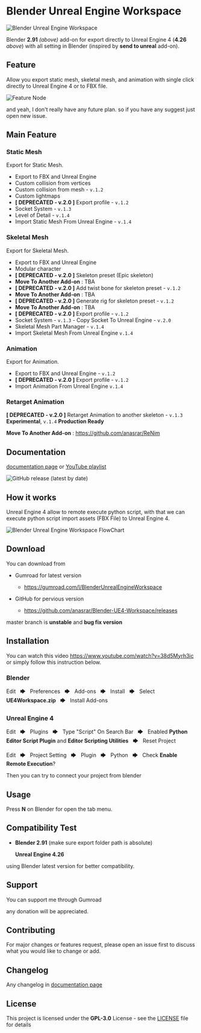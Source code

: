 # Blender Unreal Engine Workspace

![Blender Unreal Engine Workspace](https://anasrar.github.io/Blender-UE4-Workspace/img/blender-unreal-engine-4-workspace-banner.png)

Blender **2.91** *(above)* add-on for export directly to Unreal Engine 4 (**4.26** *above*) with all setting in Blender (inspired by **send to unreal** add-on).

## Feature

Allow you export static mesh, skeletal mesh, and animation with single click directly to Unreal Engine 4 or to FBX file.

![Feature Node](https://anasrar.github.io/Blender-UE4-Workspace/img/feature-node.png "Feature Node")

and yeah, I don't really have any future plan. so if you have any suggest just open new issue.

## Main Feature

### Static Mesh

Export for Static Mesh.

- Export to FBX and Unreal Engine
- Custom collision from vertices
- Custom collision from mesh - ```v.1.2```
- Custom lightmaps
- **[ DEPRECATED - v.2.0 ]** Export profile - ```v.1.2```
- Socket System - ```v.1.3```
- Level of Detail - ```v.1.4```
- Import Static Mesh From Unreal Engine - ```v.1.4```

### Skeletal Mesh

Export for Skeletal Mesh.

- Export to FBX and Unreal Engine  
- Modular character
- **[ DEPRECATED - v.2.0 ]** Skeleton preset (Epic skeleton)
- **Move To Another Add-on** : TBA
- **[ DEPRECATED - v.2.0 ]** Add twist bone for skeleton preset - ```v.1.2```
- **Move To Another Add-on** : TBA
- **[ DEPRECATED - v.2.0 ]** Generate rig for skeleton preset - ```v.1.2```
- **Move To Another Add-on** : TBA
- **[ DEPRECATED - v.2.0 ]** Export profile - ```v.1.2```
- Socket System - ```v.1.3``` - Copy Socket To Unreal Engine - ```v.2.0```
- Skeletal Mesh Part Manager - ```v.1.4```
- Import Skeletal Mesh From Unreal Engine ```v.1.4```

### Animation

Export for Animation.

- Export to FBX and Unreal Engine - ```v.1.2```  
- **[ DEPRECATED - v.2.0 ]** Export profile - ```v.1.2```
- Import Animation From Unreal Engine ```v.1.4```

### Retarget Animation

**[ DEPRECATED - v.2.0 ]** Retarget Animation to another skeleton - ```v.1.3``` **Experimental**, ```v.1.4``` **Production Ready**

**Move To Another Add-on** : https://github.com/anasrar/ReNim

## Documentation

[documentation page](https://anasrar.github.io/Blender-UE4-Workspace/) or [YouTube playlist](https://www.youtube.com/playlist?list=PLolnhUV-ZzXrXx1gJunoknuni8klsy0wH)

![GitHub release (latest by date)](https://img.shields.io/github/v/release/anasrar/Blender-UE4-Workspace?style=flat-square)

## How it works

Unreal Engine 4 allow to remote execute python script, with that we can execute python script import assets (FBX File) to Unreal Engine 4.

![Blender Unreal Engine Workspace FlowChart](https://anasrar.github.io/Blender-UE4-Workspace/img/flowchart.png "Flowchart")

## Download

You can download from

- Gumroad for latest version
  - https://gumroad.com/l/BlenderUnrealEngineWorkspace

- GitHub for pervious version
  - https://github.com/anasrar/Blender-UE4-Workspace/releases

master branch is **unstable** and **bug fix version**

## Installation

You can watch this video https://www.youtube.com/watch?v=38d5Myrh3ic or simply follow this instruction below.

### Blender

Edit &nbsp; 🡆 &nbsp; Preferences &nbsp; 🡆 &nbsp; Add-ons &nbsp; 🡆 &nbsp; Install &nbsp; 🡆 &nbsp; Select **UE4Workspace.zip** &nbsp; 🡆 &nbsp; Install Add-ons

### Unreal Engine 4

Edit &nbsp; 🡆 &nbsp; Plugins &nbsp; 🡆 &nbsp; Type "Script" On Search Bar &nbsp; 🡆 &nbsp; Enabled **Python Editor Script Plugin** and **Editor Scripting Utilities** &nbsp; 🡆 &nbsp; Reset Project

Edit &nbsp; 🡆 &nbsp; Project Setting &nbsp; 🡆 &nbsp; Plugin &nbsp; 🡆 &nbsp; Python &nbsp; 🡆 &nbsp; Check **Enable Remote Execution**?

Then you can try to connect your project from blender

## Usage

Press **N** on Blender for open the tab menu.

## Compatibility Test

* **Blender 2.91** (make sure export folder path is absolute)

    **Unreal Engine 4.26**

using Blender latest version for better compatibility.

## Support

You can support me through Gumroad

any donation will be appreciated.

## Contributing

For major changes or features request, please open an issue first to discuss what you would like to change or add.

## Changelog

Any changelog in [documentation page](https://anasrar.github.io/Blender-UE4-Workspace/changelog/) 

## License

This project is licensed under the **GPL-3.0** License - see the [LICENSE](LICENSE) file for details